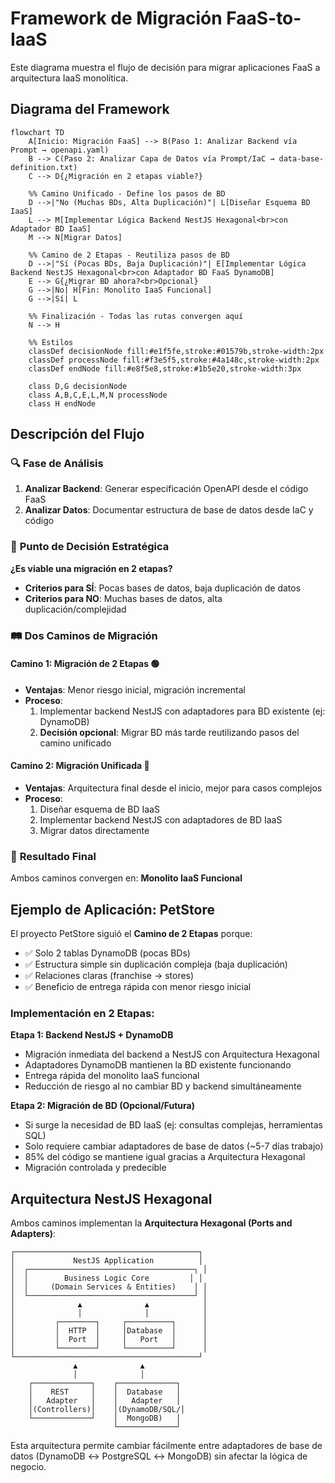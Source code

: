 # Framework de Migración FaaS-to-IaaS

Este diagrama muestra el flujo de decisión para migrar aplicaciones FaaS a arquitectura IaaS monolítica.

## Diagrama del Framework

```mermaid
flowchart TD
    A[Inicio: Migración FaaS] --> B(Paso 1: Analizar Backend vía Prompt → openapi.yaml)
    B --> C(Paso 2: Analizar Capa de Datos vía Prompt/IaC → data-base-definition.txt)
    C --> D{¿Migración en 2 etapas viable?}

    %% Camino Unificado - Define los pasos de BD
    D -->|"No (Muchas BDs, Alta Duplicación)"| L[Diseñar Esquema BD IaaS]
    L --> M[Implementar Lógica Backend NestJS Hexagonal<br>con Adaptador BD IaaS]
    M --> N[Migrar Datos]

    %% Camino de 2 Etapas - Reutiliza pasos de BD
    D -->|"Sí (Pocas BDs, Baja Duplicación)"| E[Implementar Lógica Backend NestJS Hexagonal<br>con Adaptador BD FaaS DynamoDB]
    E --> G{¿Migrar BD ahora?<br>Opcional}
    G -->|No| H[Fin: Monolito IaaS Funcional]
    G -->|Sí| L

    %% Finalización - Todas las rutas convergen aquí
    N --> H

    %% Estilos
    classDef decisionNode fill:#e1f5fe,stroke:#01579b,stroke-width:2px
    classDef processNode fill:#f3e5f5,stroke:#4a148c,stroke-width:2px
    classDef endNode fill:#e8f5e8,stroke:#1b5e20,stroke-width:3px

    class D,G decisionNode
    class A,B,C,E,L,M,N processNode
    class H endNode
```

## Descripción del Flujo

### 🔍 **Fase de Análisis**

1. **Analizar Backend**: Generar especificación OpenAPI desde el código FaaS
2. **Analizar Datos**: Documentar estructura de base de datos desde IaC y código

### 🤔 **Punto de Decisión Estratégica**

**¿Es viable una migración en 2 etapas?**

- **Criterios para SÍ**: Pocas bases de datos, baja duplicación de datos
- **Criterios para NO**: Muchas bases de datos, alta duplicación/complejidad

### 🛤️ **Dos Caminos de Migración**

#### **Camino 1: Migración de 2 Etapas** 🟢

- **Ventajas**: Menor riesgo inicial, migración incremental
- **Proceso**:
  1. Implementar backend NestJS con adaptadores para BD existente (ej: DynamoDB)
  2. **Decisión opcional**: Migrar BD más tarde reutilizando pasos del camino unificado

#### **Camino 2: Migración Unificada** 🔴

- **Ventajas**: Arquitectura final desde el inicio, mejor para casos complejos
- **Proceso**:
  1. Diseñar esquema de BD IaaS
  2. Implementar backend NestJS con adaptadores de BD IaaS
  3. Migrar datos directamente

### 🎯 **Resultado Final**

Ambos caminos convergen en: **Monolito IaaS Funcional**

## Ejemplo de Aplicación: PetStore

El proyecto PetStore siguió el **Camino de 2 Etapas** porque:

- ✅ Solo 2 tablas DynamoDB (pocas BDs)
- ✅ Estructura simple sin duplicación compleja (baja duplicación)
- ✅ Relaciones claras (franchise → stores)
- ✅ Beneficio de entrega rápida con menor riesgo inicial

### Implementación en 2 Etapas:

**Etapa 1: Backend NestJS + DynamoDB**

- Migración inmediata del backend a NestJS con Arquitectura Hexagonal
- Adaptadores DynamoDB mantienen la BD existente funcionando
- Entrega rápida del monolito IaaS funcional
- Reducción de riesgo al no cambiar BD y backend simultáneamente

**Etapa 2: Migración de BD (Opcional/Futura)**

- Si surge la necesidad de BD IaaS (ej: consultas complejas, herramientas SQL)
- Solo requiere cambiar adaptadores de base de datos (~5-7 días trabajo)
- 85% del código se mantiene igual gracias a Arquitectura Hexagonal
- Migración controlada y predecible

## Arquitectura NestJS Hexagonal

Ambos caminos implementan la **Arquitectura Hexagonal (Ports and Adapters)**:

```
┌─────────────────────────────────────────┐
│             NestJS Application          │
│  ┌─────────────────────────────────────┐ │
│  │        Business Logic Core         │ │
│  │     (Domain Services & Entities)    │ │
│  └─────────────────────────────────────┘ │
│              ▲              ▲            │
│              │              │            │
│         ┌────────┐     ┌──────────┐      │
│         │  HTTP  │     │Database  │      │
│         │  Port  │     │   Port   │      │
│         └────────┘     └──────────┘      │
└─────────────────────────────────────────┘
              ▲              ▲
              │              │
    ┌─────────────┐    ┌─────────────┐
    │    REST     │    │  Database   │
    │   Adapter   │    │   Adapter   │
    │(Controllers)│    │(DynamoDB/SQL/│
    └─────────────┘    │  MongoDB)   │
                       └─────────────┘
```

Esta arquitectura permite cambiar fácilmente entre adaptadores de base de datos (DynamoDB ↔ PostgreSQL ↔ MongoDB) sin afectar la lógica de negocio.
